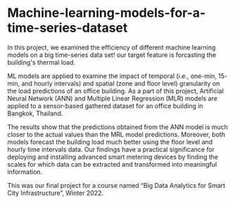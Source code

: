 # Machine-learning-models-for-a-time-series-dataset


In this project, we examined the efficiency of different machine learning models on a big time-series data set!
our target feature is forcasting the building's thermal load.

ML models are applied to examine the impact of temporal (i.e., one-min, 15- min, and hourly intervals) and spatial (zone and floor level) granularity on the load predictions of an office building. As a part of this project, Artificial Neural Network (ANN) and Multiple Linear Regression (MLR) models are applied to a sensor-based gathered dataset for an office building in Bangkok, Thailand. 

The results show that the predictions obtained from the ANN model is much closer to the actual values than the MRL model predictions. Moreover, both models forecast the building load much better using the floor level and hourly time intervals data. Our findings have a practical significance for deploying and installing advanced smart metering devices by finding the scales for which data can be extracted and transformed into meaningful information.


This was our final project for a course named “Big Data Analytics for Smart City Infrastructure”, Winter 2022.

